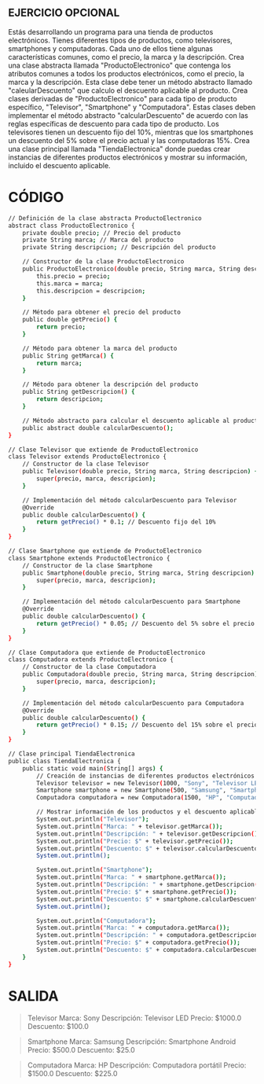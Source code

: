 ## EJERCICIO OPCIONAL
Estás desarrollando un programa para una tienda de productos electrónicos. Tienes diferentes tipos de productos, como televisores, smartphones y computadoras. Cada uno de ellos tiene algunas características comunes, como el precio, la marca y la descripción.
Crea una clase abstracta llamada "ProductoElectronico" que contenga los atributos comunes a todos los productos electrónicos, como el precio, la marca y la descripción. Esta clase debe tener un método abstracto llamado "caleularDescuento" que calculo el descuento aplicable al producto. Crea clases derivadas de "ProductoElectronico" para cada tipo de producto específico, "Televisor", "Smartphone" y
"Computadora". Estas clases deben implementar el método abstracto "calcularDescuento" de acuerdo con las reglas específicas de descuento para cada tipo de producto.
Los televisores tienen un descuento fijo del 10%, mientras que los smartphones un descuento del 5% sobre el precio actual y las computadoras 15%. Crea una clase principal llamada "TiendaElectronica" donde puedas crear instancias de diferentes productos electrónicos y mostrar su información, incluido el
descuento aplicable.
# CÓDIGO 
```sh
// Definición de la clase abstracta ProductoElectronico
abstract class ProductoElectronico {
    private double precio; // Precio del producto
    private String marca; // Marca del producto
    private String descripcion; // Descripción del producto

    // Constructor de la clase ProductoElectronico
    public ProductoElectronico(double precio, String marca, String descripcion) {
        this.precio = precio;
        this.marca = marca;
        this.descripcion = descripcion;
    }

    // Método para obtener el precio del producto
    public double getPrecio() {
        return precio;
    }

    // Método para obtener la marca del producto
    public String getMarca() {
        return marca;
    }

    // Método para obtener la descripción del producto
    public String getDescripcion() {
        return descripcion;
    }

    // Método abstracto para calcular el descuento aplicable al producto
    public abstract double calcularDescuento();
}

// Clase Televisor que extiende de ProductoElectronico
class Televisor extends ProductoElectronico {
    // Constructor de la clase Televisor
    public Televisor(double precio, String marca, String descripcion) {
        super(precio, marca, descripcion);
    }

    // Implementación del método calcularDescuento para Televisor
    @Override
    public double calcularDescuento() {
        return getPrecio() * 0.1; // Descuento fijo del 10%
    }
}

// Clase Smartphone que extiende de ProductoElectronico
class Smartphone extends ProductoElectronico {
    // Constructor de la clase Smartphone
    public Smartphone(double precio, String marca, String descripcion) {
        super(precio, marca, descripcion);
    }

    // Implementación del método calcularDescuento para Smartphone
    @Override
    public double calcularDescuento() {
        return getPrecio() * 0.05; // Descuento del 5% sobre el precio actual
    }
}

// Clase Computadora que extiende de ProductoElectronico
class Computadora extends ProductoElectronico {
    // Constructor de la clase Computadora
    public Computadora(double precio, String marca, String descripcion) {
        super(precio, marca, descripcion);
    }

    // Implementación del método calcularDescuento para Computadora
    @Override
    public double calcularDescuento() {
        return getPrecio() * 0.15; // Descuento del 15% sobre el precio actual
    }
}

// Clase principal TiendaElectronica
public class TiendaElectronica {
    public static void main(String[] args) {
        // Creación de instancias de diferentes productos electrónicos
        Televisor televisor = new Televisor(1000, "Sony", "Televisor LED");
        Smartphone smartphone = new Smartphone(500, "Samsung", "Smartphone Android");
        Computadora computadora = new Computadora(1500, "HP", "Computadora portátil");

        // Mostrar información de los productos y el descuento aplicable
        System.out.println("Televisor");
        System.out.println("Marca: " + televisor.getMarca());
        System.out.println("Descripción: " + televisor.getDescripcion());
        System.out.println("Precio: $" + televisor.getPrecio());
        System.out.println("Descuento: $" + televisor.calcularDescuento());
        System.out.println();

        System.out.println("Smartphone");
        System.out.println("Marca: " + smartphone.getMarca());
        System.out.println("Descripción: " + smartphone.getDescripcion());
        System.out.println("Precio: $" + smartphone.getPrecio());
        System.out.println("Descuento: $" + smartphone.calcularDescuento());
        System.out.println();

        System.out.println("Computadora");
        System.out.println("Marca: " + computadora.getMarca());
        System.out.println("Descripción: " + computadora.getDescripcion());
        System.out.println("Precio: $" + computadora.getPrecio());
        System.out.println("Descuento: $" + computadora.calcularDescuento());
    }
}
```
# SALIDA
>Televisor
>Marca: Sony
>Descripción: Televisor LED
>Precio: $1000.0
>Descuento: $100.0

>Smartphone
>Marca: Samsung
>Descripción: Smartphone Android
>Precio: $500.0
>Descuento: $25.0

>Computadora
>Marca: HP
>Descripción: Computadora portátil
>Precio: $1500.0
>Descuento: $225.0

